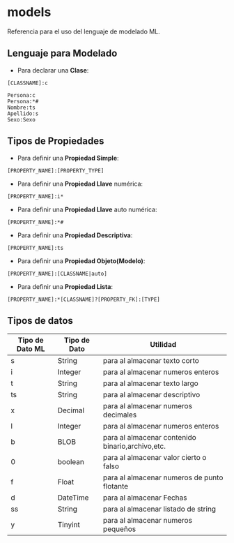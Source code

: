 # models
Referencia para el uso del lenguaje de modelado ML.

## Lenguaje para Modelado
* Para declarar una **Clase**:
```[ml]
[CLASSNAME]:c
```
```[ml]
Persona:c
Persona:*#
Nombre:ts
Apellido:s
Sexo:Sexo
```
## Tipos de Propiedades

* Para definir una **Propiedad Simple**:
```[ml]
[PROPERTY_NAME]:[PROPERTY_TYPE]
```

* Para definir una **Propiedad Llave** numérica:
```[ml]
[PROPERTY_NAME]:i*
```
* Para definir una **Propiedad Llave** auto numérica:
```[ml]
[PROPERTY_NAME]:*#
```

* Para definir una **Propiedad Descriptiva**:
```[ml]
[PROPERTY_NAME]:ts
```



* Para definir una **Propiedad Objeto(Modelo)**:
```[ml]
[PROPERTY_NAME]:[CLASSNAME|auto]
```

* Para definir una **Propiedad Lista**:
```[ml]
[PROPERTY_NAME]:*[CLASSNAME]?[PROPERTY_FK]:[TYPE]
```
## Tipos de datos

Tipo de Dato ML | Tipo de Dato |Utilidad
------------------|--------------|-----------
s|	String	|para al almacenar texto corto
i|	Integer	|para al almacenar numeros enteros
t|	String	|para al almacenar texto largo
ts|	String	|para al almacenar descriptivo
x|	Decimal	|para al almacenar numeros decimales
l|	Integer	|para al almacenar numeros enteros
b|	BLOB	|para al almacenar contenido binario,archivo,etc.
0|	boolean	|para al almacenar valor cierto o falso
f|	Float	|para al almacenar numeros de punto flotante
d|	DateTime	|para al almacenar Fechas
ss|	String	|para al almacenar listado de string
y|	Tinyint	|para al almacenar numeros pequeños